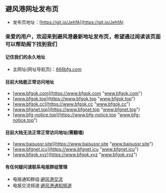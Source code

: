 ## 避风港网址发布页
* 发布页地址：[https://git.io/JehfA](https://git.io/JehfA)

### 亲爱的用户，欢迎来到避风港最新地址发布页，希望通过阅读该页面可以帮助阁下找到我们

#### 记住我们的永久地址
* 主网址(网址导航页)：[666bfg.com](666bfg.com)

#### 目前大陆能正常访问地址
* [www.bfgok.com](https://www.bfgok.com "www.bfgok.com")
* [www.bfgok.top](https://www.bfgok.top "www.bfgok.top")
* [www.bfgok.cc](https://www.bfgok.cc "www.bfgok.cc")
* [www.bfgnet.top](https://www.bfgnet.top "www.bfgnet.top")
* [www.bfg-notice.top](https://www.bfg-notice.top "www.bfg-notice.top")

#### 目前大陆无法正常正常访问地址(需翻墙)
* [www.baisussr.site](https://www.baisussr.site "www.baisussr.site")
* [www.bfgnet.icu](https://www.bfgnet.icu "www.bfgnet.icu")
* [www.bfgok.xyz](https://www.bfgok.xyz "www.bfgok.xyz")

#### 有任何疑问请联系电报群组管理
* 电报通知群组:[避风港交流](https://t.me/joinchat/HeoQ4lkuiwW5Xaqm0Szicw)
* 电报交流频道:[避风港通知频道](https://t.me/joinchat/AAAAAFZKSG9uDWUjTNp5WA)
